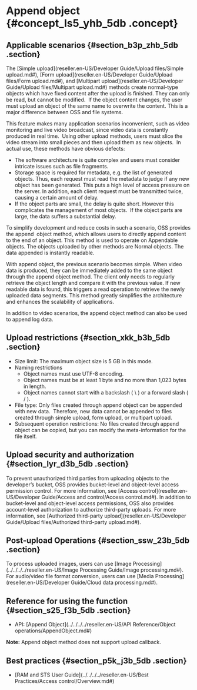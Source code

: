 # Append object {#concept_ls5_yhb_5db .concept}

## Applicable scenarios {#section_b3p_zhb_5db .section}

The [Simple upload](reseller.en-US/Developer Guide/Upload files/Simple upload.md#), [Form upload](reseller.en-US/Developer Guide/Upload files/Form upload.md#), and [Multipart upload](reseller.en-US/Developer Guide/Upload files/Multipart upload.md#) methods create normal-type objects which have fixed content after the upload is finished. They can only be read, but cannot be modified.  If the object content changes, the user must upload an object of the same name to overwrite the content. This is a major difference between OSS and file systems.

This feature makes many application scenarios inconvenient, such as video monitoring and live video broadcast, since video data is constantly produced in real time.  Using other upload methods, users must slice the video stream into small pieces and then upload them as new objects.  In actual use, these methods have obvious defects:

-   The software architecture is quite complex and users must consider intricate issues such as file fragments.
-   Storage space is required for metadata, e.g. the list of generated objects. Thus, each request must read the metadata to judge if any new object has been generated. This puts a high level of access pressure on the server. In addition, each client request must be transmitted twice, causing a certain amount of delay.
-   If the object parts are small, the delay is quite short. However this complicates the management of most objects.  If the object parts are large, the data suffers a substantial delay.

To simplify development and reduce costs in such a scenario, OSS provides the append  object method, which allows users to directly append content to the end of an object. This method is used to operate on Appendable objects. The objects uploaded by other methods are Normal objects. The data appended is instantly readable.

With append object, the previous scenario becomes simple. When video data is produced, they can be immediately added to the same object through the append object method. The client only needs to regularly retrieve the object length and compare it with the previous value. If new readable data is found, this triggers a read operation to retrieve the newly uploaded data segments. This method greatly simplifies the architecture and enhances the scalability of applications.

In addition to video scenarios, the append object method can also be used to append log data.

## Upload restrictions {#section_xkk_b3b_5db .section}

-   Size limit: The maximum object size is 5 GB in this mode.
-   Naming restrictions
    -   Object names must use UTF-8 encoding.
    -   Object names must be at least 1 byte and no more than 1,023 bytes in length.
    -   Object names cannot start with a backslash \( \\ \) or a forward slash \( / \).
-   File type: Only files created through append object can be appended with new data.  Therefore, new data cannot be appended to files created through simple upload, form upload, or multipart upload.
-   Subsequent operation restrictions: No files created through append object can be copied, but you can modify the meta-information for the file itself.

## Upload security and authorization {#section_lyr_d3b_5db .section}

To prevent unauthorized third parties from uploading objects to the developer’s bucket, OSS provides bucket-level and object-level access permission control. For more information, see [Access control](reseller.en-US/Developer Guide/Access and control/Access control.md#). In addition to bucket-level and object-level access permissions, OSS also provides account-level authorization to authorize third-party uploads. For more information, see [Authorized third-party upload](reseller.en-US/Developer Guide/Upload files/Authorized third-party upload.md#).

## Post-upload Operations {#section_ssw_23b_5db .section}

To process uploaded images, users can use [Image Processing](../../../../reseller.en-US/Image Processing Guide/Image processing.md#). For audio/video file format conversion, users can use [Media Processing](reseller.en-US/Developer Guide/Cloud data processing.md#).

## Reference for using the function {#section_s25_f3b_5db .section}

-   API: [Append Object](../../../../reseller.en-US/API Reference/Object operations/AppendObject.md#)

**Note:** Append object method does not support upload callback.

## Best practices {#section_p5k_j3b_5db .section}

-   [RAM and STS User Guide](../../../../reseller.en-US/Best Practices/Access control/Overview.md#)

